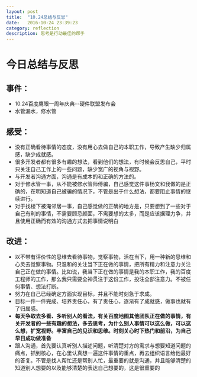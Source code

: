 ```yaml
---
layout: post
title:  "10.24总结与反思"
date:   2016-10-24 23:39:23
category: reflection
description: 思考是行动最佳的帮手
---
```




# 今日总结与反思

## 事件：

* 10.24百度鹰眼一周年庆典--硬件联盟发布会
* 水管漏水，修水管



## 感受：

* 没有正确看待事情的态度，没有用心去做自己的本职工作，导致产生缺少归属感，缺少成就感。
* 很多开发者都有很多有趣的想法，看到他们的想法，有时候会反思自己，平时只关注自己工作上的一些问题，缺少宽广的视角与视野。
* 与开发者沟通方面，沟通是有成本的和正确的方法的。
* 对于修水管一事，从不能被修水管师傅骗，自己感觉这件事杨文和我做的是正确的，在明知道自己被骗的情况下，不管是出于什么想法，都要阻止事情的继续进行。
* 对于找楼下被淹邻居一事，自己感觉做的正确的地方是，只要想到了一些对于自己有利的事情，不需要顾忌颜面，不需要想的太多，而是应该据理力争，并且使用正确而有效的沟通方式去把事情说明白



## 改进：

* 以不带有评价性的思维去看待事物，觉察事物，活在当下，用一种新的思维和心灵去觉察事物。只温和的关注当下正在做的事情，把所有精力和注意力关注自己正在做的事情。比如说，我当下正在做的事情是我的本职工作，我的百度工程师的工作，那么我只需要全神贯注于这份工作，投注全部注意力。不被任何事情、想法打断。
* 努力在自己已经确定方面实现目标，并且不能时刻急于求成。
* 目标一件一件完成、培养责任心，有了责任心，逐渐有了成就感，做事也就有了归属感。
* **每天争取去多看、多听别人的看法，有关百度地图其他团队正在做的事情，有关开发者的一些有趣的想法，多去思考，为什么别人事情可以这么做，可以这么想，扩宽视野。丰富自己的见识和思维。时刻关心时下热门和前沿，为自己早日成功做准备**
* 跟人沟通，首先要认真听别人描述问题，听清楚对方的需求与想要知道问题的痛点，抓到核心，在心里认真想一遍这件事情的重点，再去组织语言给他最好的答复。不管是找人帮忙还是帮别人忙，最重要的就是沟通，并且能够清楚的知道别人想要的以及能够清楚的表达自己想要的，这是很重要的

